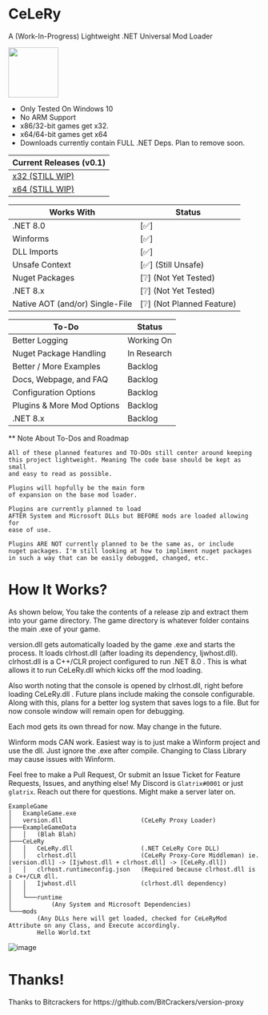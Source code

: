 <h1>CeLeRy</h1>

<p>
A (Work-In-Progress) Lightweight .NET Universal Mod Loader     
</p>

<p>  
<img src="https://github.com/user-attachments/assets/b01cb42c-8929-4ada-b71a-a4128ce38d55" width="100">   
</p>


- Only Tested On Windows 10
- No ARM Support
- x86/32-bit games get x32. 
- x64/64-bit games get x64
- Downloads currently contain FULL .NET Deps. Plan to remove soon.
  
| Current Releases (v0.1) |
| ---------------- |
| [x32 (STILL WIP)](https://github.com/Glatrix/CeLeRy/releases/download/v0.1/CeLeRy32.zip) |
| [x64 (STILL WIP)](https://github.com/Glatrix/CeLeRy/releases/download/v0.1/CeLeRy64.zip) |

| Works With | Status |
| ------------- | - |
| .NET 8.0 | [✅] |
| Winforms | [✅] |
| DLL Imports | [✅] |
| Unsafe Context | [✅] (Still Unsafe) |
| Nuget Packages | [❔] (Not Yet Tested) |
| .NET 8.x | [❔] (Not Yet Tested) |
| Native AOT (and/or) Single-File | [❔] (Not Planned Feature) |

| To-Do | Status |
| ------------- | - |
| Better Logging | Working On |
| Nuget Package Handling | In Research |
| Better / More Examples | Backlog |
| Docs, Webpage, and FAQ | Backlog |
| Configuration Options | Backlog |
| Plugins & More Mod Options | Backlog |
| .NET 8.x | Backlog |

** Note About To-Dos and Roadmap
```
All of these planned features and TO-DOs still center around keeping
this project lightweight. Meaning The code base should be kept as small
and easy to read as possible. 

Plugins will hopfully be the main form
of expansion on the base mod loader. 

Plugins are currently planned to load
AFTER System and Microsoft DLLs but BEFORE mods are loaded allowing for
ease of use. 

Plugins ARE NOT currently planned to be the same as, or include
nuget packages. I'm still looking at how to impliment nuget packages
in such a way that can be easily debugged, changed, etc.
```

<h1>How It Works?</h1>
As shown below, You take the contents of a release zip and extract them into your game directory.
The game directory is whatever folder contains the main .exe of your game.

version.dll gets automatically loaded by the game .exe and starts the process. It loads
clrhost.dll (after loading its dependency, Ijwhost.dll). clrhost.dll is a C++/CLR project
configured to run .NET 8.0 . This is what allows it to run CeLeRy.dll which kicks off the
mod loading.

Also worth noting that the console is opened by clrhost.dll, right before loading CeLeRy.dll .
Future plans include making the console configurable. Along with this, plans for a better log
system that saves logs to a file. But for now console window will remain open for debugging.

Each mod gets its own thread for now. May change in the future.

Winform mods CAN work. Easiest way is to just make a Winform project and use the dll. Just ignore the .exe after compile.
Changing to Class Library may cause issues with Winform.

Feel free to make a Pull Request, Or submit an Issue Ticket for Feature Requests, Issues, and anything else!
My Discord is `Glatrix#0001` or just `glatrix`. Reach out there for questions. Might make a server later on.

```
ExampleGame
│   ExampleGame.exe
│   version.dll                      (CeLeRy Proxy Loader)
├───ExampleGameData
│   │   (Blah Blah)
├───CeLeRy
│   │   CeLeRy.dll                   (.NET CeLeRy Core DLL)
│   │   clrhost.dll                  (CeLeRy Proxy-Core Middleman) ie. [version.dll] -> [Ijwhost.dll + clrhost.dll] -> [CeLeRy.dll])
│   │   clrhost.runtimeconfig.json   (Required because clrhost.dll is a C++/CLR dll.
│   │   Ijwhost.dll                  (clrhost.dll dependency)
│   │
│   └───runtime
│           (Any System and Microsoft Dependencies)
└───mods
        (Any DLLs here will get loaded, checked for CeLeRyMod Attribute on any Class, and Execute accordingly.
        Hello World.txt
```

![image](https://github.com/user-attachments/assets/94dfe904-1bde-43e5-a221-f4397a14e9ae)


<h1>Thanks!</h1>
Thanks to Bitcrackers for https://github.com/BitCrackers/version-proxy
